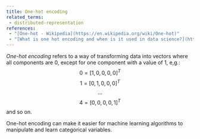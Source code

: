 ```yaml
---
title: One-hot encoding
related_terms:
 - distributed-representation
references:
 - "[One-hot - Wikipedia](https://en.wikipedia.org/wiki/One-hot)"
 - "[What is one hot encoding and when is it used in data science?](https://www.quora.com/What-is-one-hot-encoding-and-when-is-it-used-in-data-science)"
---
```

*One-hot encoding* refers to a way of transforming data into vectors
where all components are 0, except for one component with a value of 1,
e,g.:
$$
0 = [1, 0, 0, 0, 0]^T
$$
$$
1 = [0, 1, 0, 0, 0]^T
$$
$$
\ldots
$$
$$
4 = [0, 0, 0, 0, 1]^T
$$
and so on.

One-hot encoding can make it easier for machine learning algorithms to
manipulate and learn categorical variables.